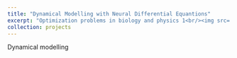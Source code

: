 ```yaml
---
title: "Dynamical Modelling with Neural Differential Equantions"
excerpt: "Optimization problems in biology and physics 1<br/><img src='/images/method_control.png'>"
collection: projects
---
```


Dynamical modelling